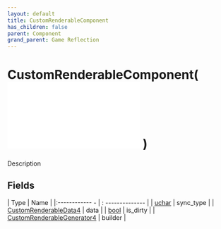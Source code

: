 ```yaml
---
layout: default
title: CustomRenderableComponent
has_children: false
parent: Component
grand_parent: Game Reflection
---
```

# CustomRenderableComponent( ![ RenderableComponent ](game-reflection/components/renderable_component.md) )
Description 

## Fields
| Type | Name |
|:------------ - | : -------------- |
| [uchar](game-reflection/enums/uchar.md) | sync_type |
| [CustomRenderableData4](game-reflection/components/custom_renderable_data4.md) | data |
| [bool](game-reflection/components/bool.md) | is_dirty |
| [CustomRenderableGenerator4](game-reflection/components/custom_renderable_generator4.md) | builder |
